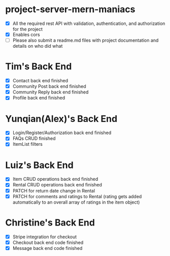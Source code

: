 # project-server-mern-maniacs

- [x] All the required rest API with validation, authentication, and authorization for the project
- [x] Enables cors
- [ ] Please also submit a readme.md files with project documentation and details on who did what

# Tim's Back End

- [x] Contact back end finished
- [x] Community Post back end finished
- [x] Community Reply back end finished
- [x] Profile back end finished

# Yunqian(Alex)'s Back End

- [x] Login/Register/Authorization back end finished
- [x] FAQs CRUD finished
- [x] ItemList filters

# Luiz's Back End

- [x] Item CRUD operations back end finished
- [x] Rental CRUD operations back end finished
- [x] PATCH for return date change in Rental
- [x] PATCH for comments and ratings to Rental (rating gets added automatically to an overall array of ratings in the item object)

# Christine's Back End

- [x] Stripe integration for checkout
- [x] Checkout back end code finished
- [x] Message back end code finished
